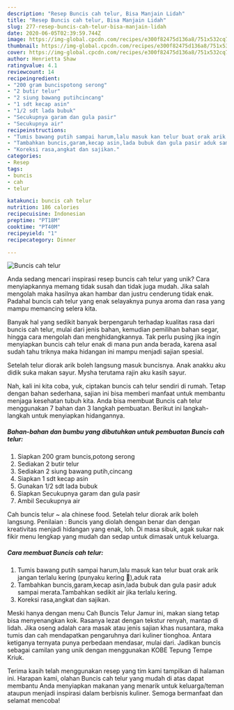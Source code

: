 ```yaml
---
description: "Resep Buncis cah telur, Bisa Manjain Lidah"
title: "Resep Buncis cah telur, Bisa Manjain Lidah"
slug: 277-resep-buncis-cah-telur-bisa-manjain-lidah
date: 2020-06-05T02:39:59.744Z
image: https://img-global.cpcdn.com/recipes/e300f82475d136a8/751x532cq70/buncis-cah-telur-foto-resep-utama.jpg
thumbnail: https://img-global.cpcdn.com/recipes/e300f82475d136a8/751x532cq70/buncis-cah-telur-foto-resep-utama.jpg
cover: https://img-global.cpcdn.com/recipes/e300f82475d136a8/751x532cq70/buncis-cah-telur-foto-resep-utama.jpg
author: Henrietta Shaw
ratingvalue: 4.1
reviewcount: 14
recipeingredient:
- "200 gram buncispotong serong"
- "2 butir telur"
- "2 siung bawang putihcincang"
- "1 sdt kecap asin"
- "1/2 sdt lada bubuk"
- "Secukupnya garam dan gula pasir"
- "Secukupnya air"
recipeinstructions:
- "Tumis bawang putih sampai harum,lalu masuk kan telur buat orak arik jangan terlalu kering (punyaku kering 😬),aduk rata"
- "Tambahkan buncis,garam,kecap asin,lada bubuk dan gula pasir aduk sampai merata.Tambahkan sedikit air jika terlalu kering."
- "Koreksi rasa,angkat dan sajikan."
categories:
- Resep
tags:
- buncis
- cah
- telur

katakunci: buncis cah telur 
nutrition: 186 calories
recipecuisine: Indonesian
preptime: "PT18M"
cooktime: "PT40M"
recipeyield: "1"
recipecategory: Dinner

---
```



![Buncis cah telur](https://img-global.cpcdn.com/recipes/e300f82475d136a8/751x532cq70/buncis-cah-telur-foto-resep-utama.jpg)

Anda sedang mencari inspirasi resep buncis cah telur yang unik? Cara menyiapkannya memang tidak susah dan tidak juga mudah. Jika salah mengolah maka hasilnya akan hambar dan justru cenderung tidak enak. Padahal buncis cah telur yang enak selayaknya punya aroma dan rasa yang mampu memancing selera kita.

Banyak hal yang sedikit banyak berpengaruh terhadap kualitas rasa dari buncis cah telur, mulai dari jenis bahan, kemudian pemilihan bahan segar, hingga cara mengolah dan menghidangkannya. Tak perlu pusing jika ingin menyiapkan buncis cah telur enak di mana pun anda berada, karena asal sudah tahu triknya maka hidangan ini mampu menjadi sajian spesial.

Setelah telur diorak arik boleh langsung masuk buncisnya. Anak anakku aku didik suka makan sayur. Mysha terutama rajin aku kasih sayur.


Nah, kali ini kita coba, yuk, ciptakan buncis cah telur sendiri di rumah. Tetap dengan bahan sederhana, sajian ini bisa memberi manfaat untuk membantu menjaga kesehatan tubuh kita. Anda bisa membuat Buncis cah telur menggunakan 7 bahan dan 3 langkah pembuatan. Berikut ini langkah-langkah untuk menyiapkan hidangannya.

<!--inarticleads1-->

##### Bahan-bahan dan bumbu yang dibutuhkan untuk pembuatan Buncis cah telur:

1. Siapkan 200 gram buncis,potong serong
1. Sediakan 2 butir telur
1. Sediakan 2 siung bawang putih,cincang
1. Siapkan 1 sdt kecap asin
1. Gunakan 1/2 sdt lada bubuk
1. Siapkan Secukupnya garam dan gula pasir
1. Ambil Secukupnya air


Cah buncis telur ~ ala chinese food. Setelah telur diorak arik boleh langsung. Penilaian : Buncis yang diolah dengan benar dan dengan kreativitas menjadi hidangan yang enak, loh. Di masa sibuk, agak sukar nak fikir menu lengkap yang mudah dan sedap untuk dimasak untuk keluarga. 

<!--inarticleads2-->

##### Cara membuat Buncis cah telur:

1. Tumis bawang putih sampai harum,lalu masuk kan telur buat orak arik jangan terlalu kering (punyaku kering 😬),aduk rata
1. Tambahkan buncis,garam,kecap asin,lada bubuk dan gula pasir aduk sampai merata.Tambahkan sedikit air jika terlalu kering.
1. Koreksi rasa,angkat dan sajikan.


Meski hanya dengan menu Cah Buncis Telur Jamur ini, makan siang tetap bisa menyenangkan kok. Rasanya lezat dengan tekstur renyah, mantap di lidah. Jika oseng adalah cara masak atau jenis sajian khas nusantara, maka tumis dan cah mendapatkan pengaruhnya dari kuliner tionghoa. Antara ketiganya ternyata punya perbedaan mendasar, mulai dari. Jadikan buncis sebagai camilan yang unik dengan menggunakan KOBE Tepung Tempe Kriuk. 

Terima kasih telah menggunakan resep yang tim kami tampilkan di halaman ini. Harapan kami, olahan Buncis cah telur yang mudah di atas dapat membantu Anda menyiapkan makanan yang menarik untuk keluarga/teman ataupun menjadi inspirasi dalam berbisnis kuliner. Semoga bermanfaat dan selamat mencoba!
